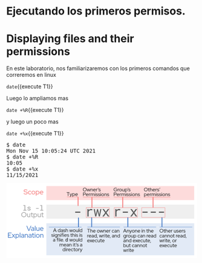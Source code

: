 # Ejecutando los primeros permisos.


# Displaying files and their permissions

En este laboratorio, nos familiarizaremos con los primeros comandos que 
correremos en linux

`date`{{execute T1}}

Luego lo ampliamos mas

`date +%R`{{execute T1}}

y luego un poco mas

`date +%x`{{execute T1}}




<pre class=file>
$ date
Mon Nov 15 10:05:24 UTC 2021
$ date +%R
10:05
$ date +%x
11/15/2021
</pre>


![permission string breakdown](./assets/lsExplanation.png)

